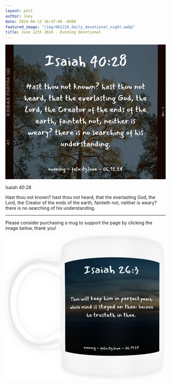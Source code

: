 ```yaml
---
layout: post
author: Joey
date: 2024-06-12 16:47:00 -0500
featured_image: "/img/061224_daily_devotional_night.webp"
title: June 12th 2024 - Evening Devotional
---
```


[![June 12th 2024 - Evening Devotional](/img/061224_daily_devotional_night.webp)](/img/061224_daily_devotional_night.webp)

Isaiah 40:28

Hast thou not known? hast thou not heard, that the everlasting God, the Lord, the Creator of the ends of the earth, fainteth not, neither is weary? there is no searching of his understanding.

<hr>

Please consider purchasing a mug to support the page by clicking the image below, thank you!

[![June 12th 2024 - Evening Devotional - Mug](/img/mugs/061124_night_mug.webp)](https://www.joeybrinkman.com/shop)